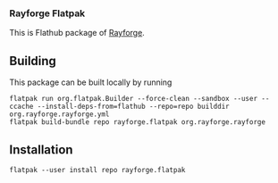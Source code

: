 ### Rayforge Flatpak
This is Flathub package of [Rayforge](https://github.com/barebaric/rayforge).

## Building
This package can be built locally by running
```
flatpak run org.flatpak.Builder --force-clean --sandbox --user --ccache --install-deps-from=flathub --repo=repo builddir org.rayforge.rayforge.yml
flatpak build-bundle repo rayforge.flatpak org.rayforge.rayforge
```

## Installation
```
flatpak --user install repo rayforge.flatpak
```
